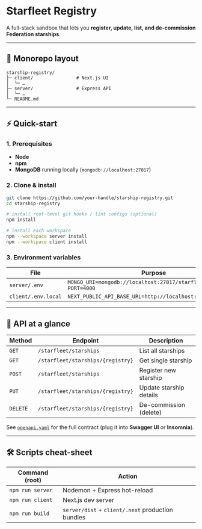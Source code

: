 #  Starfleet Registry

A full-stack sandbox that lets you **register, update, list, and de-commission Federation starships**.

---

## 📂 Monorepo layout

```text
starship-registry/
├─ client/                # Next.js UI
│  └─ …                  
├─ server/                # Express API
│  └─ …                   
└─ README.md
```

---

## ⚡ Quick-start

### 1. Prerequisites

* **Node**
* **npm**
* **MongoDB** running locally (`mongodb://localhost:27017`)

### 2. Clone & install

```bash
git clone https://github.com/your-handle/starship-registry.git
cd starship-registry

# install root-level git hooks / lint configs (optional)
npm install

# install each workspace
npm --workspace server install
npm --workspace client install
```

### 3. Environment variables

| File                | Purpose                                                         |
| ------------------- | --------------------------------------------------------------- |
| `server/.env`       | `MONGO_URI=mongodb://localhost:27017/starfleet` <br>`PORT=4000` |
| `client/.env.local` | `NEXT_PUBLIC_API_BASE_URL=http://localhost:4000/starfleet`      |

---

## 🔌 API at a glance

| Method   | Endpoint                          | Description             |
| -------- | --------------------------------- | ----------------------- |
| `GET`    | `/starfleet/starships`            | List all starships      |
| `GET`    | `/starfleet/starships/{registry}` | Get single starship     |
| `POST`   | `/starfleet/starships`            | Register new starship   |
| `PUT`    | `/starfleet/starships/{registry}` | Update starship details |
| `DELETE` | `/starfleet/starships/{registry}` | De-commission (delete)  |

See [`openapi.yaml`](./openapi.yaml) for the full contract (plug it into **Swagger UI** or **Insomnia**).

---

## 🛠️ Scripts cheat-sheet

| Command (root)       | Action                                            |
| -------------------- | ------------------------------------------------- |
| `npm run server` | Nodemon + Express hot-reload                      |
| `npm run client` | Next.js dev server                                |
| `npm run build`      | `server/dist` + `client/.next` production bundles |

